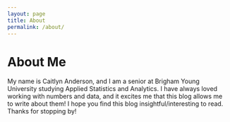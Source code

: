 ```yaml
---
layout: page
title: About
permalink: /about/
---
```


# About Me
My name is Caitlyn Anderson, and I am a senior at Brigham Young University studying Applied Statistics and Analytics. I have always loved working with numbers and data, and it excites me that this blog allows me to write about them! I hope you find this blog insightful/interesting to read. Thanks for stopping by!
